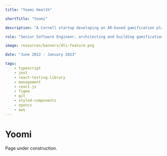 ```yaml
---
title: "Yoomi Health"

shortTitle: "Yoomi"

description: "A Cornell startup developing an AR-based gamification platform for patients undergoing physical therapy to monitor and motivate their progress."

role: "Senior Software Engineer, architecting and building gamification infrastructure with a sub-team of 4 other engineers."

image: resources/banners/dti-feature.png

date: "June 2022 - January 2023"

tags:
    - typescript
    - jest
    - react-testing-library
    - management
    - react.js
    - figma
    - git
    - styled-components
    - opencv
    - aws
---
```


# Yoomi

Page under construction.
